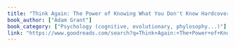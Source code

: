 ```yaml
---
title: "Think Again: The Power of Knowing What You Don't Know Hardcover"
book_author: ["Adam Grant"]
book_category: ["Psychology (cognitive, evolutionary, phylosophy...)"]
link: "https://www.goodreads.com/search?q=Think+Again:+The+Power+of+Knowing+What+You+Don't+Know+Hardcover+Adam+Grant"
---
```

